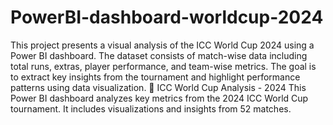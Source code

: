 # PowerBI-dashboard-worldcup-2024
This project presents a visual analysis of the ICC World Cup 2024 using a Power BI dashboard. The dataset consists of match-wise data including total runs, extras, player performance, and team-wise metrics. The goal is to extract key insights from the tournament and highlight performance patterns using data visualization.
🏏 ICC World Cup Analysis - 2024
This Power BI dashboard analyzes key metrics from the 2024 ICC World Cup tournament. It includes visualizations and insights from 52 matches.

